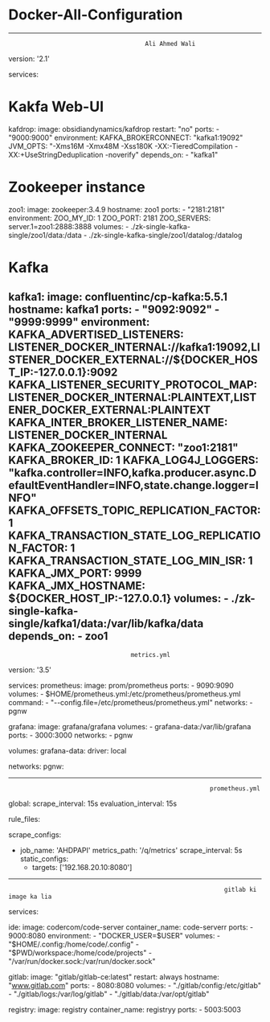 # Docker-All-Configuration
-------------------------------------------------------------------------------------------------------------
                                          Ali Ahmed Wali
version: '2.1'

services:


  
  # Kakfa Web-UI
  kafdrop:
    image: obsidiandynamics/kafdrop
    restart: "no"
    ports:
      - "9000:9000"
    environment:
      KAFKA_BROKERCONNECT: "kafka1:19092"
      JVM_OPTS: "-Xms16M -Xmx48M -Xss180K -XX:-TieredCompilation -XX:+UseStringDeduplication -noverify"
    depends_on:
      - "kafka1"

  # Zookeeper instance
  zoo1:
    image: zookeeper:3.4.9
    hostname: zoo1
    ports:
      - "2181:2181"
    environment:
      ZOO_MY_ID: 1
      ZOO_PORT: 2181
      ZOO_SERVERS: server.1=zoo1:2888:3888
    volumes:
      - ./zk-single-kafka-single/zoo1/data:/data
      - ./zk-single-kafka-single/zoo1/datalog:/datalog

  # Kafka
  kafka1:
    image: confluentinc/cp-kafka:5.5.1
    hostname: kafka1
    ports:
      - "9092:9092"
      - "9999:9999"
    environment:
      KAFKA_ADVERTISED_LISTENERS: LISTENER_DOCKER_INTERNAL://kafka1:19092,LISTENER_DOCKER_EXTERNAL://${DOCKER_HOST_IP:-127.0.0.1}:9092
      KAFKA_LISTENER_SECURITY_PROTOCOL_MAP: LISTENER_DOCKER_INTERNAL:PLAINTEXT,LISTENER_DOCKER_EXTERNAL:PLAINTEXT
      KAFKA_INTER_BROKER_LISTENER_NAME: LISTENER_DOCKER_INTERNAL
      KAFKA_ZOOKEEPER_CONNECT: "zoo1:2181"
      KAFKA_BROKER_ID: 1
      KAFKA_LOG4J_LOGGERS: "kafka.controller=INFO,kafka.producer.async.DefaultEventHandler=INFO,state.change.logger=INFO"
      KAFKA_OFFSETS_TOPIC_REPLICATION_FACTOR: 1
      KAFKA_TRANSACTION_STATE_LOG_REPLICATION_FACTOR: 1
      KAFKA_TRANSACTION_STATE_LOG_MIN_ISR: 1
      KAFKA_JMX_PORT: 9999
      KAFKA_JMX_HOSTNAME: ${DOCKER_HOST_IP:-127.0.0.1}
    volumes:
      - ./zk-single-kafka-single/kafka1/data:/var/lib/kafka/data
    depends_on:
      - zoo1
----------------------------------------------------------------------------------------------------------------------------------

                                      metrics.yml
version: '3.5'

services:
  prometheus:
    image: prom/prometheus
    ports:
      - 9090:9090
    volumes:
      - $HOME/prometheus.yml:/etc/prometheus/prometheus.yml
    command:
      - "--config.file=/etc/prometheus/prometheus.yml"
    networks:
      - pgnw
      
  grafana:
    image: grafana/grafana
    volumes:
      - grafana-data:/var/lib/grafana
    ports:
      - 3000:3000
    networks:
      - pgnw
      
volumes:
  grafana-data:
    driver: local
    
networks:
  pgnw:


------------------------------------------------------------------------------------------------------------------------------------



                                                            prometheus.yml
global:
  scrape_interval:     15s
  evaluation_interval: 15s
  
  
rule_files:


scrape_configs:
  - job_name: 'AHDPAPI'
    metrics_path: '/q/metrics'
    scrape_interval: 5s
    static_configs:
    - targets: ['192.168.20.10:8080']


-----------------------------------------------------------------------------------------------------------------------------------------

                                                                gitlab ki image ka lia
services:

  ide:
    image: codercom/code-server
    container_name: code-serverr
    ports:
      - 9000:8080
    environment:
      - "DOCKER_USER=$USER"
    volumes:
      - "$HOME/.config:/home/code/.config"
      - "$PWD/workspace:/home/code/projects"
      - "/var/run/docker.sock:/var/run/docker.sock"
  
  gitlab:
     image: "gitlab/gitlab-ce:latest"
     restart: always
     hostname: "www.gitlab.com"
     ports:
       - 8080:8080
     volumes:
       - "./gitlab/config:/etc/gitlab"
       - "./gitlab/logs:/var/log/gitlab"
       - "./gitlab/data:/var/opt/gitlab"
      

  registry:
     image: registry
     container_name: registryy 
     ports: 
       - 5003:5003 
